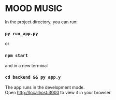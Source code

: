 # MOOD MUSIC
In the project directory, you can run:

### `py run_app.py`

or

### `npm start`
and in a new terminal
### `cd backend && py app.y`

The app runs in the development mode.\
Open [http://localhost:3000](http://localhost:3000) to view it in your browser.
